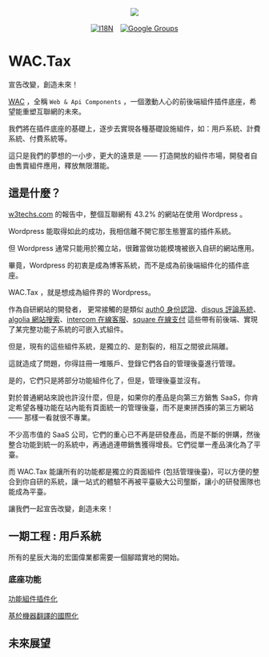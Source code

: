 [‼️]: ✏️README.mdt

<p align="center"><a href="https://wac.tax"><img src="https://cdn.jsdelivr.net/gh/wactax/img/logo.svg"/></a></p><p align="center"><a href="https://github.com/wactax/wac.tax/blob/main/doc/README.md#readme"><img alt="I18N" src="https://cdn.jsdelivr.net/gh/wactax/img/t.svg"/></a>　<a href="https://groups.google.com/u/2/g/wactax"><img alt="Google Groups" src="https://cdn.jsdelivr.net/gh/wactax/img/g-groups.svg"/></a></p>

# WAC.Tax

宣告改變，創造未來！

[WAC](https://wac.tax) ，全稱 `Web & Api Components` ，一個激動人心的前後端組件插件底座，希望能重塑互聯網的未來。

我們將在插件底座的基礎上，逐步去實現各種基礎設施組件，如：用戶系統、計費系統、付費系統等。

這只是我們的夢想的一小步，更大的遠景是 —— 打造開放的組件市場，開發者自由售賣組件應用，釋放無限潛能。

## 這是什麼？

[w3techs.com](https://w3techs.com/technologies/details/cm-wordpress) 的報告中，整個互聯網有 43.2% 的網站在使用 Wordpress 。

Wordpress 能取得如此的成功，我相信離不開它那生態豐富的插件系統。

但 Wordpress 通常只能用於獨立站，很難當做功能模塊被嵌入自研的網站應用。

畢竟，Wordpress 的初衷是成為博客系統，而不是成為前後端組件化的插件底座。

WAC.Tax ，就是想成為組件界的 Wordpress。

作為自研網站的開發者， 更常接觸的是類似 [auth0 身份認證](https://auth0.com)、[disqus 評論系統](https://disqus.com)、[algolia 網站搜索](https://www.algolia.com)、[intercom 在線客服](https://www.intercom.com)、[square 在線支付](https://developer.squareup.com/docs/web-payments/overview) 這些帶有前後端、實現了某完整功能子系統的可嵌入式組件。

但是，現有的這些組件系統，是獨立的、是割裂的，相互之間彼此隔離。

這就造成了問題，你得註冊一堆賬戶、登錄它們各自的管理後臺進行管理。

是的，它們只是將部分功能組件化了，但是，管理後臺並沒有。

對於普通網站來說也許沒什麼，但是，如果你的產品是向第三方銷售 SaaS，你肯定希望各種功能在站內能有頁面統一的管理後臺，而不是東拼西揍的第三方網站 —— 那樣一看就很不專業。

不少高市值的 SaaS 公司，它們的重心已不再是研發產品，而是不斷的併購，然後整合功能到統一的系統中，再通過連帶銷售獲得增長。它們從單一產品演化為了平臺。

而 WAC.Tax 能讓所有的功能都是獨立的頁面組件 (包括管理後臺)，可以方便的整合到你自研的系統，讓一站式的體驗不再被平臺級大公司壟斷，讓小的研發團隊也能成為平臺。

讓我們一起宣告改變，創造未來！

## 一期工程 : 用戶系統

所有的星辰大海的宏圖偉業都需要一個腳踏實地的開始。

### 底座功能

[功能組件插件化](./pkg.md)

[基於機器翻譯的國際化](./i18n.md)

## 未來展望
